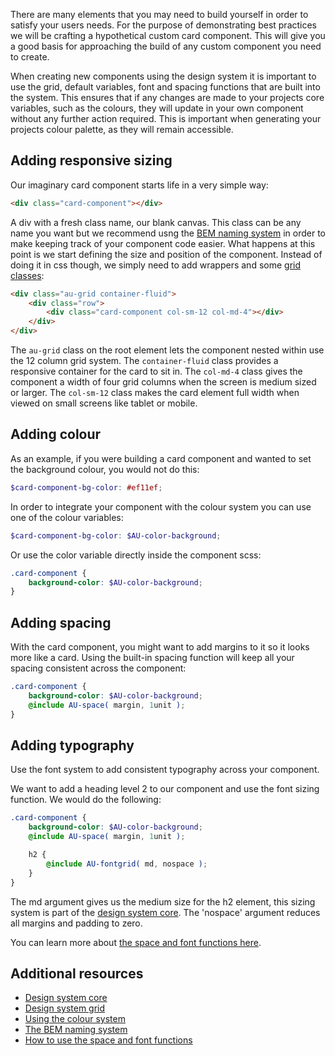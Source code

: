 There are many elements that you may need to build yourself in order to satisfy your users needs. For the purpose of demonstrating best practices we will be crafting a hypothetical custom card component. This will give you a good basis for approaching the build of any custom component you need to create.

When creating new components using the design system it is important to use the grid, default variables, font and spacing functions that are built into the system. This ensures that if any changes are made to your projects core variables, such as the colours, they will update in your own component without any further action required. This is important when generating your projects colour palette, as they will remain accessible.

## Adding responsive sizing
Our imaginary card component starts life in a very simple way:

```html
<div class="card-component"></div>
```

A div with a fresh class name, our blank canvas. This class can be any name you want but we recommend usng the [BEM naming system](http://getbem.com/) in order to make keeping track of your component code easier. What happens at this point is we start defining the size and position of the component. Instead of doing it in css though, we simply need to add wrappers and some [grid classes](/components/grid-12/):

```html
<div class="au-grid container-fluid">
    <div class="row">
        <div class="card-component col-sm-12 col-md-4"></div>
    </div>
</div>
```

The `au-grid` class on the root element lets the component nested within use the 12 column grid system. The `container-fluid` class provides a responsive container for the card to sit in. The `col-md-4` class gives the component a width of four grid columns when the screen is medium sized or larger. The `col-sm-12` class makes the card element full width when viewed on small screens like tablet or mobile.


## Adding colour
As an example, if you were building a card component and wanted to set the background colour, you would not do this:

```scss
$card-component-bg-color: #ef11ef;
```

In order to integrate your component with the colour system you can use one of the colour variables:

```scss
$card-component-bg-color: $AU-color-background;
```

Or use the color variable directly inside the component scss:

```scss
.card-component {
    background-color: $AU-color-background;
}
```

## Adding spacing
With the card component, you might want to add margins to it so it looks more like a card. Using the built-in spacing function will keep all your spacing consistent across the component:

```scss
.card-component {
    background-color: $AU-color-background;
    @include AU-space( margin, 1unit );
}
```

## Adding typography
Use the font system to add consistent typography across your component.

We want to add a heading level 2 to our component and use the font sizing function. We would do the following:

```scss
.card-component {
    background-color: $AU-color-background;
    @include AU-space( margin, 1unit );

    h2 {
        @include AU-fontgrid( md, nospace );
    }
}
```
The md argument gives us the medium size for the h2 element, this sizing system is part of the [design system core](/components/core/). The 'nospace' argument reduces all margins and padding to zero. 

You can learn more about [the space and font functions here](https://github.com/govau/uikit/wiki/How-to-use-the-font-size-and-space-functions).


## Additional resources
- [Design system core](/components/core/)
- [Design system grid](/components/grid-12/)
- [Using the colour system](#)
- [The BEM naming system](http://getbem.com/)
- [How to use the space and font functions](https://github.com/govau/uikit/wiki/How-to-use-the-font-size-and-space-functions)
